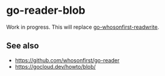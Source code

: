 # go-reader-blob

Work in progress. This will replace [go-whosonfirst-readwrite](https://github.com/whosonfirst/go-whosonfirst-readwrite).

## See also

* https://github.com/whosonfirst/go-reader
* https://gocloud.dev/howto/blob/